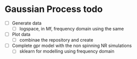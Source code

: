 # Gaussian Process todo
- [ ] Generate data
	- [ ] logspace, in Mf, frequency domain using the same 
- [ ] Plot data
	- [ ] combinae the repository and create  
- [ ] Complete gpr model with the non spinning NR simulations
	- [ ] sklearn for modelling using frequency domain 

